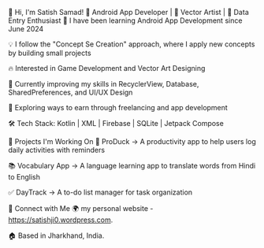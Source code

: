 👋 Hi, I'm Satish Samad!
🚀 Android App Developer | 🎨 Vector Artist | 📝 Data Entry Enthusiast
🌱 I have been learning Android App Development since June 2024

💡 I follow the "Concept Se Creation" approach, where I apply new concepts by building small projects

🔥 Interested in Game Development and Vector Art Designing

🎯 Currently improving my skills in RecyclerView, Database, SharedPreferences, and UI/UX Design

👀 Exploring ways to earn through freelancing and app development

🛠️ Tech Stack: Kotlin | XML | Firebase | SQLite | Jetpack Compose

📌 Projects I'm Working On
📒 ProDuck → A productivity app to help users log daily activities with reminders

📚 Vocabulary App → A language learning app to translate words from Hindi to English

✅ DayTrack → A to-do list manager for task organization

🔗 Connect with Me
🌍 my personal website - https://satishji0.wordpress.com.

🏠 Based in Jharkhand, India.




<!---
satishwn11/satishwn11 is a ✨ special ✨ repository because its `README.md` (this file) appears on your GitHub profile.
You can click the Preview link to take a look at your changes.
--->
